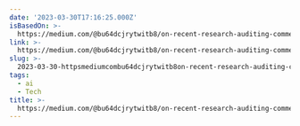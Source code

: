 ```yaml
---
date: '2023-03-30T17:16:25.000Z'
isBasedOn: >-
  https://medium.com/@bu64dcjrytwitb8/on-recent-research-auditing-commercial-facial-analysis-technology-19148bda1832
link: >-
  https://medium.com/@bu64dcjrytwitb8/on-recent-research-auditing-commercial-facial-analysis-technology-19148bda1832
slug: >-
  2023-03-30-httpsmediumcombu64dcjrytwitb8on-recent-research-auditing-commercial-facial-analysis-technology-19148bda1832
tags:
  - ai
  - Tech
title: >-
  https://medium.com/@bu64dcjrytwitb8/on-recent-research-auditing-commercial-facial-analysis-technology-19148bda1832
---
```


